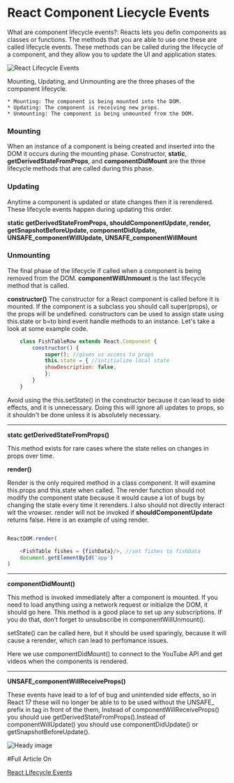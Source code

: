 # React Component Liecycle Events

What are component lifecycle events?:
Reacts lets you defin components as classes or functions. The methods that you are able to use one these are called lifecycle events. These methods can be called during the lifecycle of a component, and they allow you to update the UI and application states.

![React Lifecycle Events](https://miro.medium.com/max/1400/0*0saPKFiTUk6W3FYp)

Mounting, Updating, and Unmounting are the three phases of the component lifecycle.

    * Mounting: The component is being mounted into the DOM.
    * Updating: The component is receiving new props.
    * Unmounting: The component is being unmounted from the DOM.

### Mounting

When an instance of a component is being created and inserted into the DOM it occurs during the mounting phase. Constructor, **static**, **getDerivedStateFromProps**, and **componentDidMount** are the three lifecycle methods that are called during this phase.

### Updating

Anytime a component is updated or state changes then it is rerendered. These lifecycle events happen during updating this order. 

**static getDerivedStateFromProps, shouldComponentUpdate, render, getSnapshotBeforeUpdate, componentDidUpdate, UNSAFE_componentWillUpdate, UNSAFE_componentWillMount**

### Unmounting

The final phase of the lifecycle if called when a component is being removed from the DOM.  **componentWillUnmount** is the last lifecycle method that is called.

**constructor()**
The constructor for a React component is called before it is mounted. If the component is a subclass you should call super(props), or the props will be undefined. constructors can be used to assign state using this.state or b=to bind event handle methods to an instance. Let's take a look at some example code.

```js
    class FishTableRow extends React.Component {
        constructor() {
            super(); //gives us access to props
            this.state = { //intitialize local state
            showDescription: false,
            };
        }
    }
```
Avoid using the this.setState() in the constructor because it can lead to side effects, and it is unnecessary. Doing this will ignore all updates to props, so it shouldn't be done unless it is absolutely necessary.

***

**statc getDerivedStateFromProps()**

This method exists for rare cases where the state relies on changes in props over time.

**render()**

Render is the only required method in a class component. It will examine this.props and this.state when called. The render function should not modify the component state because it would cause a lot of bugs by changing the state every time it rerenders. I also should not directly interact wit the vrowser. render will not be invoked if **shouldComponentUpdate** returns false. Here is an example of using render.

```js

ReactDOM.render(

    <FishTable fishes = {fishData}/>, //set fishes to fishData
    document.getElementById('app')
)
```

***

**componentDidMount()**

This method is invoked immediately after a component is mounted. If you need to load anything using a network request or initialize the DOM, it should go here. This method is a good place to set up any subscriptions. If you do that, don’t forget to unsubscribe in componentWillUnmount().

setState() can be called here, but it should be used sparingly, because it will cause a rerender, which can lead to perfomance issues.

Here we use componentDidMount() to connect to the YouTube API and get videos when the components is rendered.

***

**UNSAFE_componentWillReceiveProps()**

These events have lead to a lof of bug and unintended side effects, so in React 17 these will no longer be able to to be used without the UNSAFE_ prefix in tag in front of the them, Instead of componentWillReceiveProps() you should use getDerivedStateFromProps().Instead of componentWillUpdate() you should use componentDidUpdate() or getSnapshotBeforeUpdate().

![Heady image](https://miro.medium.com/max/1244/1*4y9V5936WdJKaIeVPFEa3w.png)

#Full Article On

[React Lifecycle Events](https://medium.com/@joshuablankenshipnola/react-component-lifecycle-events-cb77e670a093)